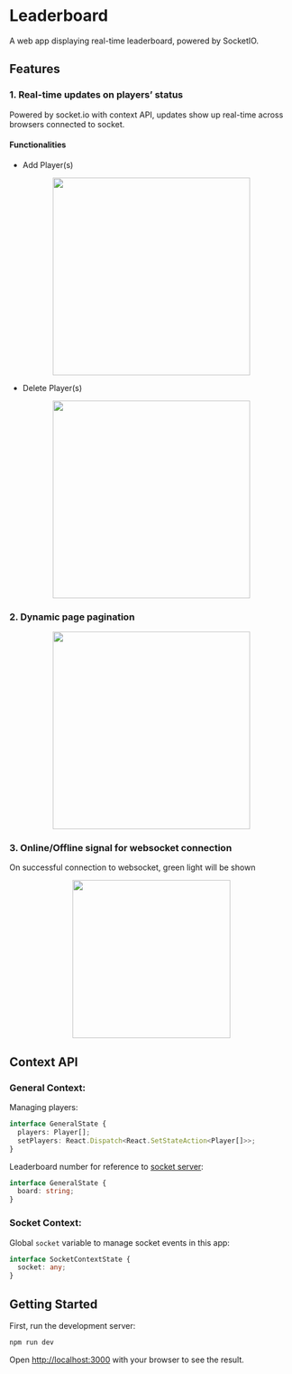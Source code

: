 # Leaderboard

A web app displaying real-time leaderboard, powered by SocketIO.

## Features

### 1. Real-time updates on players’ status

Powered by socket.io with context API, updates show up real-time across browsers connected to socket.

#### Functionalities

- Add Player(s)
<p align="center">
<img src="https://media.giphy.com/media/e7R8wQ1k8KA4Feml40/giphy.gif" width="350" />
</p>

- Delete Player(s)
<p align="center">
<img src="https://media.giphy.com/media/96nEeEgE59oKn3cEKP/giphy.gif" width="350" />
</p>

### 2. Dynamic page pagination

<p align="center">
<img src="https://media.giphy.com/media/eRPEVlBWu9zK0IVGbS/giphy.gif" width="350" />
</p>

### 3. Online/Offline signal for websocket connection

On successful connection to websocket, green light will be shown

<p align="center">
<img src="https://ibb.co/YQKxfJ1" width="280">
</p>

## Context API

### General Context:

Managing players:

```typescript
interface GeneralState {
  players: Player[];
  setPlayers: React.Dispatch<React.SetStateAction<Player[]>>;
}
```

Leaderboard number for reference to [socket server](https://github.com/rachelhox/leaderboard-backend):

```typescript
interface GeneralState {
  board: string;
}
```

### Socket Context:

Global `socket` variable to manage socket events in this app:

```typescript
interface SocketContextState {
  socket: any;
}
```

## Getting Started

First, run the development server:

```bash
npm run dev
```

Open [http://localhost:3000](http://localhost:3000) with your browser to see the result.
